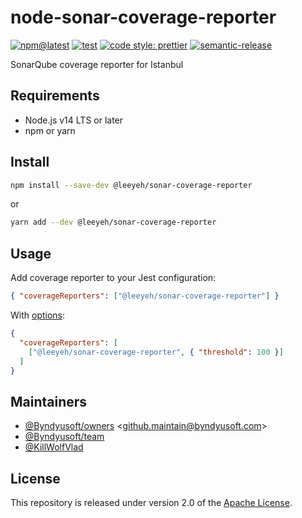 # node-sonar-coverage-reporter

[![npm@latest](https://img.shields.io/npm/v/@leeyeh/sonar-coverage-reporter/latest.svg)](https://www.npmjs.com/package/@leeyeh/sonar-coverage-reporter)
[![test](https://github.com/leeyeh/node-sonar-coverage-reporter/actions/workflows/test.yaml/badge.svg?branch=master)](https://github.com/leeyeh/node-sonar-coverage-reporter/actions/workflows/test.yaml)
[![code style: prettier](https://img.shields.io/badge/code_style-prettier-ff69b4.svg)](https://github.com/prettier/prettier)
[![semantic-release](https://img.shields.io/badge/%20%20%F0%9F%93%A6%F0%9F%9A%80-semantic--release-e10079.svg)](https://github.com/semantic-release/semantic-release)

SonarQube coverage reporter for Istanbul

## Requirements

- Node.js v14 LTS or later
- npm or yarn

## Install

```bash
npm install --save-dev @leeyeh/sonar-coverage-reporter
```

or

```bash
yarn add --dev @leeyeh/sonar-coverage-reporter
```

## Usage

Add coverage reporter to your Jest configuration:

```json
{ "coverageReporters": ["@leeyeh/sonar-coverage-reporter"] }
```

With [options](./src/sonarCoverageReporterOptionsInterface.ts):

```json
{
  "coverageReporters": [
    ["@leeyeh/sonar-coverage-reporter", { "threshold": 100 }]
  ]
}
```

## Maintainers

- [@Byndyusoft/owners](https://github.com/orgs/Byndyusoft/teams/owners) <<github.maintain@byndyusoft.com>>
- [@Byndyusoft/team](https://github.com/orgs/Byndyusoft/teams/team)
- [@KillWolfVlad](https://github.com/KillWolfVlad)

## License

This repository is released under version 2.0 of the
[Apache License](https://www.apache.org/licenses/LICENSE-2.0).

